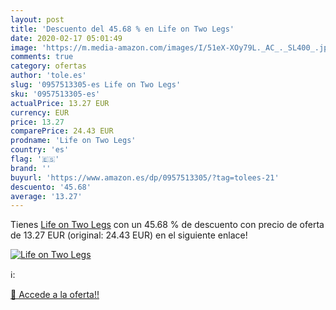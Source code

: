 ```yaml
---
layout: post
title: 'Descuento del 45.68 % en Life on Two Legs'
date: 2020-02-17 05:01:49
image: 'https://m.media-amazon.com/images/I/51eX-XOy79L._AC_._SL400_.jpg'
comments: true
category: ofertas
author: 'tole.es'
slug: '0957513305-es Life on Two Legs'
sku: '0957513305-es'
actualPrice: 13.27 EUR
currency: EUR
price: 13.27
comparePrice: 24.43 EUR
prodname: 'Life on Two Legs'
country: 'es'
flag: '🇪🇸'
brand: ''
buyurl: 'https://www.amazon.es/dp/0957513305/?tag=tolees-21'
descuento: '45.68'
average: '13.27'
---
```


Tienes [Life on Two Legs](https://www.amazon.es/dp/0957513305/?tag=tolees-21) con un 45.68 % de descuento con precio de oferta de 13.27 EUR (original: 24.43 EUR) en el siguiente enlace!

[![Life on Two Legs](https://m.media-amazon.com/images/I/51eX-XOy79L._AC_._SL400_.jpg)](https://www.amazon.es/dp/0957513305/?tag=tolees-21)

ℹ️:


[🛒 Accede a la oferta!!](https://www.amazon.es/dp/0957513305/?tag=tolees-21)
